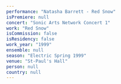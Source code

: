 ```yaml
---
performance: "Natasha Barrett - Red Snow"
isPremiere: null
concert: "Sonic Arts Network Concert 1"
work: "Red Snow"
isCommission: false
isResidency: false
work_year: "1999"
ensemble: null
season: "Electric Spring 1999"
venue: "St-Paul's Hall"
person: null
country: null
---
```


